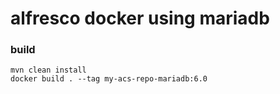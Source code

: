 # alfresco docker using mariadb

### build

```
mvn clean install
docker build . --tag my-acs-repo-mariadb:6.0
```
